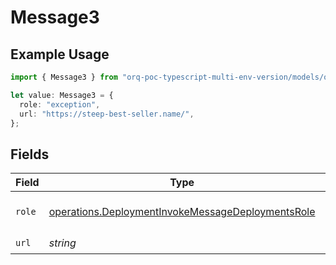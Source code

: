 # Message3

## Example Usage

```typescript
import { Message3 } from "orq-poc-typescript-multi-env-version/models/operations";

let value: Message3 = {
  role: "exception",
  url: "https://steep-best-seller.name/",
};
```

## Fields

| Field                                                                                                                  | Type                                                                                                                   | Required                                                                                                               | Description                                                                                                            |
| ---------------------------------------------------------------------------------------------------------------------- | ---------------------------------------------------------------------------------------------------------------------- | ---------------------------------------------------------------------------------------------------------------------- | ---------------------------------------------------------------------------------------------------------------------- |
| `role`                                                                                                                 | [operations.DeploymentInvokeMessageDeploymentsRole](../../models/operations/deploymentinvokemessagedeploymentsrole.md) | :heavy_check_mark:                                                                                                     | The role of the prompt message                                                                                         |
| `url`                                                                                                                  | *string*                                                                                                               | :heavy_check_mark:                                                                                                     | N/A                                                                                                                    |